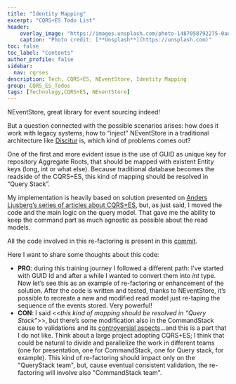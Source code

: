 ```yaml
---
title: "Identity Mapping"
excerpt: "CQRS+ES Todo List"
header:
    overlay_image: "https://images.unsplash.com/photo-1487058792275-0ad4aaf24ca7?auto=format&fit=crop&w=1350&q=80"
    caption: "Photo credit: [**Unsplash**](https://unsplash.com)"
toc: false
toc_label: "Contents"
author_profile: false
sidebar:
  nav: cqrses
description: Tech, CQRS+ES, NEventStore, Identity Mapping
group: CQRS_ES_Todos
tags: [Technology,CQRS+ES, NEventStore]
---
```

NEventStore, great library for event sourcing indeed! 

But a question connected with the possible scenarios arises: how does it work with legacy systems, how to “inject” NEventStore in a traditional architecture like <a href="/Discitur.html">Discitur</a> is, which kind of problems comes out?

One of the first and more evident issue is the use of GUID as unique key for repository Aggregate Roots, that should be mapped with existent Entity keys (long, int or what else). Because traditional database becomes the readside of the CQRS+ES, this kind of mapping should be resolved in “Query Stack”.

My implementation is heavily based on solution presented on <a href="http://coding-insomnia.com/2012/05/28/a-trip-to-cqrs-commands/" target="_blank">Anders Ljusberg’s series of articles about CQRS+ES</a>, but, as just said, I moved the code and the main logic on the query model. That gave me the ability to keep the command part as much agnostic as possible about the read models.

All the code involved in this re-factoring is present in this <a href="https://github.com/williamverdolini/CQRS-ES-Todos/commit/5ca06da0a004a2a9a6d50aa23502c7de7bc72a59" target="_blank">commit</a>.

Here I want to share some thoughts about this code:

-	**PRO**: during this training journey I followed a different path: I’ve started with GUID Id and after a while I wanted to convert them into _int_ type. Now let’s see this as an example of re-factoring or enhancement of the solution. After the code is written and tested, thanks to NEventStore, it’s possible to recreate a new and modified read model just re-taping the sequence of the events stored. Very powerful!
-	**CON**: I said <<_this kind of mapping should be resolved in “Query Stack”_>>, but there’s some modification also in the CommandStack cause to validations and its <a href="/2014/08/18/cqrses-validation-concerns/" target="_blank">controversial aspects</a>…and this is a part that I do not like. Think about a large project adopting CQRS+ES; I think that could be natural to divide and parallelize the work in different teams (one for presentation, one for CommandStack, one for Query stack, for example). This kind of re-factoring should impact only on the "QueryStack team", but, cause eventual consistent validation, the re-factoring will involve also "CommandStack team".
